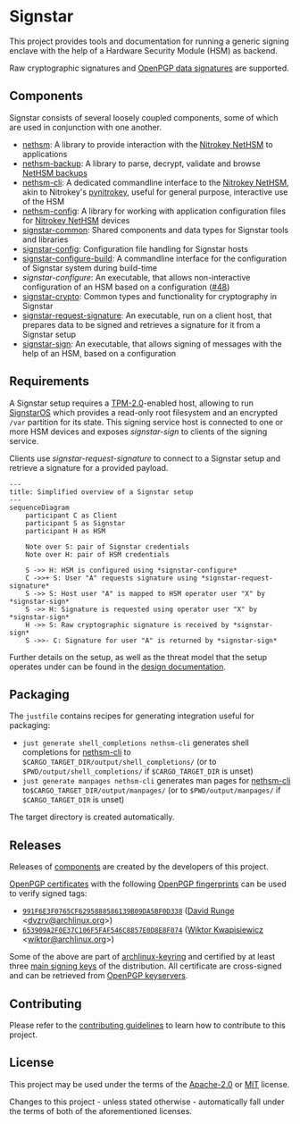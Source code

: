 # Signstar

This project provides tools and documentation for running a generic signing enclave with the help of a Hardware Security Module (HSM) as backend.

Raw cryptographic signatures and [OpenPGP data signatures] are supported.

## Components

Signstar consists of several loosely coupled components, some of which are used in conjunction with one another.

- [nethsm]: A library to provide interaction with the [Nitrokey NetHSM] to applications
- [nethsm-backup]: A library to parse, decrypt, validate and browse [NetHSM backups]
- [nethsm-cli]: A dedicated commandline interface to the [Nitrokey NetHSM], akin to Nitrokey's [pynitrokey], useful for general purpose, interactive use of the HSM
- [nethsm-config]: A library for working with application configuration files for [Nitrokey NetHSM] devices
- [signstar-common]: Shared components and data types for Signstar tools and libraries
- [signstar-config]: Configuration file handling for Signstar hosts
- [signstar-configure-build]: A commandline interface for the configuration of Signstar system during build-time
- *signstar-configure*: An executable, that allows non-interactive configuration of an HSM based on a configuration ([#48])
- [signstar-crypto]: Common types and functionality for cryptography in Signstar
- [signstar-request-signature]: An executable, run on a client host, that prepares data to be signed and retrieves a signature for it from a Signstar setup
- [signstar-sign]: An executable, that allows signing of messages with the help of an HSM, based on a configuration

## Requirements

A Signstar setup requires a [TPM-2.0]-enabled host, allowing to run [SignstarOS] which provides a read-only root filesystem and an encrypted `/var` partition for its state.
This signing service host is connected to one or more HSM devices and exposes *signstar-sign* to clients of the signing service.

Clients use *signstar-request-signature* to connect to a Signstar setup and retrieve a signature for a provided payload.

```mermaid
---
title: Simplified overview of a Signstar setup
---
sequenceDiagram
    participant C as Client
    participant S as Signstar
    participant H as HSM

    Note over S: pair of Signstar credentials
    Note over H: pair of HSM credentials

    S ->> H: HSM is configured using *signstar-configure*
    C ->>+ S: User "A" requests signature using *signstar-request-signature*
    S ->> S: Host user "A" is mapped to HSM operator user "X" by *signstar-sign*
    S ->> H: Signature is requested using operator user "X" by *signstar-sign*
    H ->> S: Raw cryptographic signature is received by *signstar-sign*
    S ->>- C: Signature for user "A" is returned by *signstar-sign*
```

Further details on the setup, as well as the threat model that the setup operates under can be found in the [design documentation].

## Packaging

The `justfile` contains recipes for generating integration useful for packaging:

- `just generate shell_completions nethsm-cli` generates shell completions for [nethsm-cli] to `$CARGO_TARGET_DIR/output/shell_completions/` (or to `$PWD/output/shell_completions/` if `$CARGO_TARGET_DIR` is unset)
- `just generate manpages nethsm-cli` generates man pages for [nethsm-cli] to`$CARGO_TARGET_DIR/output/manpages/` (or to `$PWD/output/manpages/` if `$CARGO_TARGET_DIR` is unset)

The target directory is created automatically.

## Releases

Releases of [components] are created by the developers of this project.

[OpenPGP certificates] with the following [OpenPGP fingerprints] can be used to verify signed tags:

- [`991F6E3F0765CF6295888586139B09DA5BF0D338`] ([David Runge] &lt;<dvzrv@archlinux.org>&gt;)
- [`653909A2F0E37C106F5FAF546C8857E0D8E8F074`] ([Wiktor Kwapisiewicz] &lt;<wiktor@archlinux.org>&gt;)

Some of the above are part of [archlinux-keyring] and certified by at least three [main signing keys] of the distribution.
All certificate are cross-signed and can be retrieved from [OpenPGP keyservers].

## Contributing

Please refer to the [contributing guidelines] to learn how to contribute to this project.

## License

This project may be used under the terms of the [Apache-2.0] or [MIT] license.

Changes to this project - unless stated otherwise - automatically fall under the terms of both of the aforementioned licenses.

[#48]: https://gitlab.archlinux.org/archlinux/signstar/-/issues/48
[Apache-2.0]: https://www.apache.org/licenses/LICENSE-2.0
[David Runge]: https://archlinux.org/people/developers/#dvzrv
[MIT]: https://opensource.org/licenses/MIT
[NetHSM backups]: https://docs.nitrokey.com/nethsm/administration#backup
[Nitrokey NetHSM]: https://www.nitrokey.com/products/nethsm
[OpenPGP certificates]: https://openpgp.dev/book/certificates.html
[OpenPGP data signatures]: https://openpgp.dev/book/signing_data.html
[OpenPGP fingerprints]: https://openpgp.dev/book/certificates.html#fingerprint
[OpenPGP keyservers]: https://wiki.archlinux.org/title/OpenPGP#Keyserver
[SignstarOS]: resources/mkosi/signstar/
[TPM-2.0]: https://en.wikipedia.org/wiki/Trusted_Platform_Module
[Wiktor Kwapisiewicz]: https://archlinux.org/people/support-staff/#wiktor
[`653909A2F0E37C106F5FAF546C8857E0D8E8F074`]: https://pgpkeys.eu/pks/lookup?search=653909A2F0E37C106F5FAF546C8857E0D8E8F074&fingerprint=on&op=index
[`991F6E3F0765CF6295888586139B09DA5BF0D338`]: https://pgpkeys.eu/pks/lookup?search=991F6E3F0765CF6295888586139B09DA5BF0D338&fingerprint=on&op=index
[archlinux-keyring]: https://gitlab.archlinux.org/archlinux/archlinux-keyring
[components]: #components
[contributing guidelines]: CONTRIBUTING.md
[design documentation]: resources/docs/design.md
[main signing keys]: https://archlinux.org/master-keys/
[nethsm-backup]: nethsm-backup/
[nethsm-cli]: nethsm-cli/
[nethsm-config]: nethsm-config/
[nethsm]: nethsm/
[pynitrokey]: https://github.com/Nitrokey/pynitrokey
[signstar-common]: signstar-common/
[signstar-config]: signstar-config/
[signstar-configure-build]: signstar-configure-build/
[signstar-crypto]: signstar-crypto/
[signstar-request-signature]: signstar-request-signature/
[signstar-sign]: signstar-sign/
